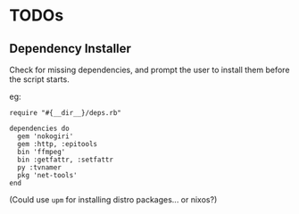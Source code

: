 # TODOs

## Dependency Installer

Check for missing dependencies, and prompt the user to install them before the script starts.

eg:

```
require "#{__dir__}/deps.rb"

dependencies do
  gem 'nokogiri'
  gem :http, :epitools
  bin 'ffmpeg'
  bin :getfattr, :setfattr
  py :tvnamer
  pkg 'net-tools'
end
```

(Could use `upm` for installing distro packages... or nixos?)

